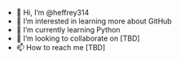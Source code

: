 - 👋 Hi, I’m @heffrey314
- 👀 I’m interested in learning more about GitHub
- 🌱 I’m currently learning Python
- 💞️ I’m looking to collaborate on [TBD]
- 📫 How to reach me [TBD]

<!---
heffrey314/heffrey314 is a ✨ special ✨ repository because its `README.md` (this file) appears on your GitHub profile.
You can click the Preview link to take a look at your changes.
--->
